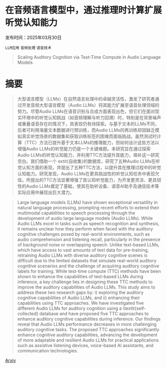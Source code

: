 # 在音频语言模型中，通过推理时计算扩展听觉认知能力

发布时间：2025年03月30日

`LLM应用` `音频处理` `语音技术`

> Scaling Auditory Cognition via Test-Time Compute in Audio Language Models

# 摘要

> 大型语言模型（LLMs）在自然语言处理中的卓越灵活性，激发了研究者通过开发音频大型语言模型（Audio LLMs）将其能力扩展至语音处理领域的努力。尽管Audio LLMs在语音识别与合成方面表现出色，但它们在面对现实环境中的听觉认知挑战（如音频理解与听力回溯）时，特别是在背景噪声或重叠语音存在的情况下，其表现仍有待探索。与基于文本的LLMs不同，后者可利用海量文本数据进行预训练，而Audio LLMs的再训练却因缺乏模拟真实听觉场景的数据集和获取训练标签的困难而面临挑战。虽然测试时计算（TTC）方法已提升基于文本LLMs的推理能力，但如何设计这些方法以增强Audio LLMs的听觉能力仍是一个关键难题。本研究旨在通过探索Audio LLMs的听觉认知能力，并利用TTC方法提升其能力，填补这一研究空白。我们借助一个	extit{自收集}的数据库，研究了五种Audio LLMs在听觉认知方面的表现，并提出了五种TTC方法，以提升其在推理过程中的听觉认知能力。研究发现，Audio LLMs在更具挑战性的听觉认知任务中表现欠佳。所提出的TTC方法显著增强了其认知听觉能力，为开发更灵活、更具韧性的Audio LLMs奠定了基础，使其在助听设备、语音AI助手及通信技术等实际应用中展现出巨大潜力。

> Large language models (LLMs) have shown exceptional versatility in natural language processing, prompting recent efforts to extend their multimodal capabilities to speech processing through the development of audio large language models (Audio LLMs). While Audio LLMs excel in tasks such as speech recognition and synthesis, it remains unclear how they perform when faced with the auditory cognitive challenges posed by real-world environments, such as audio comprehension and listening recall, particularly in the presence of background noise or overlapping speech. Unlike text-based LLMs, which have access to vast amounts of text data for pre-training, retraining Audio LLMs with diverse auditory cognitive scenes is difficult due to the limited datasets that simulate real-world auditory cognitive scenarios and the challenge of acquiring auditory cognitive labels for training. While test-time compute (TTC) methods have been shown to enhance the capabilities of text-based LLMs during inference, a key challenge lies in designing these TTC methods to improve the auditory capabilities of Audio LLMs. This study aims to address these two research gaps by: i) exploring the auditory cognitive capabilities of Audio LLMs, and ii) enhancing their capabilities using TTC approaches. We have investigated five different Audio LLMs for auditory cognition using a \textit{self-collected} database and have proposed five TTC approaches to enhance auditory cognitive capabilities during inference. Our findings reveal that Audio LLMs performance decreases in more challenging auditory cognitive tasks. The proposed TTC approaches significantly enhance cognitive auditory capabilities, advancing the development of more adaptable and resilient Audio LLMs for practical applications such as assistive listening devices, voice-based AI assistants, and communication technologies.

[Arxiv](https://arxiv.org/abs/2503.23395)